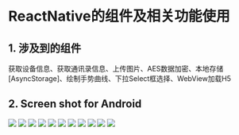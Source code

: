 # ReactNative的组件及相关功能使用

## 1. 涉及到的组件
获取设备信息、获取通讯录信息、上传图片、AES数据加密、本地存储[AsyncStorage]、绘制手势曲线、下拉Select框选择、WebView加载H5

##  2. Screen shot for Android

<img src="https://github.com/BoBoGithub/ReactNativeTest/blob/master/src/images/Y%5B(D%240T%601%7B%60BYJMT7%609%7B%24%7B9.png">  <img src="https://github.com/BoBoGithub/ReactNativeTest/blob/master/src/images/X~22R%7BAF1BV%5BETI%25JX75ZAX.png">
<img src="https://github.com/BoBoGithub/ReactNativeTest/blob/master/src/images/6%7DS%5B%60Y61W)QY%60P8XUL1VOWX.png">  <img src="https://github.com/BoBoGithub/ReactNativeTest/blob/master/src/images/%7BQ%40~BTV14%24%60PZN%7DTAIN%7BZS0.png">
<img src="https://github.com/BoBoGithub/ReactNativeTest/blob/master/src/images/RMOTQRMF6BHUW_22U1%5BLQ~X.png">  <img src="https://github.com/BoBoGithub/ReactNativeTest/blob/master/src/images/2QQXFF7%60C%7BBWMFQ~NCA_UBD.png">
<img src="https://github.com/BoBoGithub/ReactNativeTest/blob/master/src/images/RMR5(2FY%25CU%7B3T%6081T(0RNU.png">
<img src="https://github.com/BoBoGithub/ReactNativeTest/blob/master/src/images/XH%7DAFN~GAD0~WH14I_V2XUW.png">  <img src="https://github.com/BoBoGithub/ReactNativeTest/blob/master/src/images/B%60%5DK3(%5DH8%7B8%60ZL%24893C%40P1S.png">
<img src="https://github.com/BoBoGithub/ReactNativeTest/blob/master/src/images/16PFBR~BJKY9~LT82B6GWXN.png">  <img src="https://github.com/BoBoGithub/ReactNativeTest/blob/master/src/images/%25P)K%5B%25KGPX%5BWA%5BM6RN(9TT8.png">

